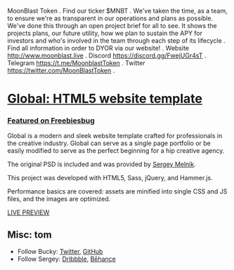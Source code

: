 MoonBlast Token
.
Find our ticker $MNBT
.
We've taken the time, as a team, to ensure we're as transparent in our operations and plans as possible.  We've done this through an open project brief for all to see. It shows the projects plans, our future utility, how we plan to sustain the APY for investors and who's involved in the team through each step of its lifecycle
.
Find all information in order to DYOR via our website!
.
Website 
http://www.moonblast.live
.
Discord 
https://discord.gg/FwejUGr4sT
.
Telegram
https://t.me/MoonblastToken
.
Twitter
https://twitter.com/MoonBlastToken
.
























# [Global: HTML5 website template](http://buckymaler.com/global)

### [Featured on Freebiesbug](http://freebiesbug.com/psd-freebies/global-futuristic-one-page-portfolio-psd-html/)

Global is a modern and sleek website template crafted for professionals in the creative industry. Global can serve as a single page portfolio or be easily modified to serve as the perfect beginning for a hip creative agency.

The original PSD is included and was provided by [Sergey Melnik](https://www.behance.net/SergeyMelnik).

This project was developed with HTML5, Sass, jQuery, and Hammer.js.

Performance basics are covered: assets are minified into single CSS and JS files, and the images are optimized.

[LIVE PREVIEW](http://buckymaler.com/global)

## Misc: tom

* Follow Bucky: [Twitter](https://twitter.com/BuckyMaler), [GitHub](https://github.com/BuckyMaler)
* Follow Sergey: [Dribbble](https://dribbble.com/sergeymelnik), [Bēhance](https://www.behance.net/SergeyMelnik)
